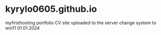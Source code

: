 # kyrylo0605.github.io
myfirsthosting portfolio CV site
uploaded to the server
change system to win11 01.01.2024
